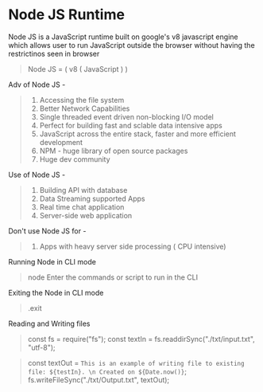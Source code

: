 # Node JS Runtime

Node JS is a JavaScript runtime built on google's v8 javascript engine which allows user to run JavaScript outside the browser without having the restrictinos seen in browser

> Node JS = ( v8 ( JavaScript ) )

Adv of Node JS -

> 1.  Accessing the file system
> 2.  Better Network Capabilities
> 3.  Single threaded event driven non-blocking I/O model
> 4.  Perfect for building fast and sclable data intensive apps
> 5.  JavaScript across the entire stack, faster and more efficient development
> 6.  NPM - huge library of open source packages
> 7.  Huge dev community

Use of Node JS -

> 1.  Building API with database
> 2.  Data Streaming supported Apps
> 3.  Real time chat application
> 4.  Server-side web application

Don't use Node JS for -

> 1.  Apps with heavy server side processing ( CPU intensive)

Running Node in CLI mode

> node
> Enter the commands or script to run in the CLI

Exiting the Node in CLI mode

> .exit

Reading and Writing files

> const fs = require("fs");
> const textIn = fs.readdirSync("./txt/input.txt", "utf-8");

>const textOut = `This is an example of writing file to existing file: ${testIn}. \n Created on ${Date.now()}`;
>fs.writeFileSync("./txt/Output.txt", textOut);